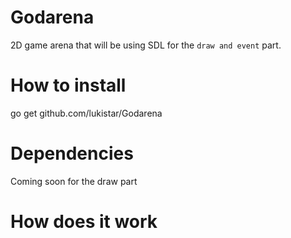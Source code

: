 # Godarena
  2D game arena that will be using SDL for the `draw and event` part.
# How to install
  go get github.com/lukistar/Godarena
# Dependencies
  Coming soon for the draw part
# How does it work
